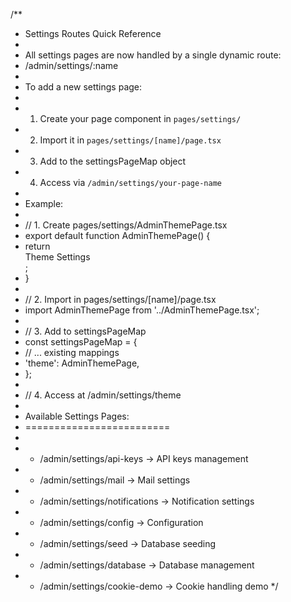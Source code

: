 /\*\*

- Settings Routes Quick Reference
-
- All settings pages are now handled by a single dynamic route:
- /admin/settings/:name
-
- To add a new settings page:
-
- 1.  Create your page component in `pages/settings/`
- 2.  Import it in `pages/settings/[name]/page.tsx`
- 3.  Add to the settingsPageMap object
- 4.  Access via `/admin/settings/your-page-name`
-
- Example:
-
- // 1. Create pages/settings/AdminThemePage.tsx
- export default function AdminThemePage() {
- return <div>Theme Settings</div>;
- }
-
- // 2. Import in pages/settings/[name]/page.tsx
- import AdminThemePage from '../AdminThemePage.tsx';
-
- // 3. Add to settingsPageMap
- const settingsPageMap = {
- // ... existing mappings
- 'theme': AdminThemePage,
- };
-
- // 4. Access at /admin/settings/theme
-
- Available Settings Pages:
- =========================
-
- - /admin/settings/api-keys -> API keys management
- - /admin/settings/mail -> Mail settings
- - /admin/settings/notifications -> Notification settings
- - /admin/settings/config -> Configuration
- - /admin/settings/seed -> Database seeding
- - /admin/settings/database -> Database management
- - /admin/settings/cookie-demo -> Cookie handling demo
    \*/
